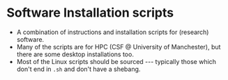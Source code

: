# Software Installation scripts
- A combination of instructions and installation scripts for (research) software.
- Many of the scripts are for HPC (CSF @ University of Manchester), but there are some desktop installations too.
- Most of the Linux scripts should be sourced --- typically those which don't end in `.sh` and don't have a shebang.
